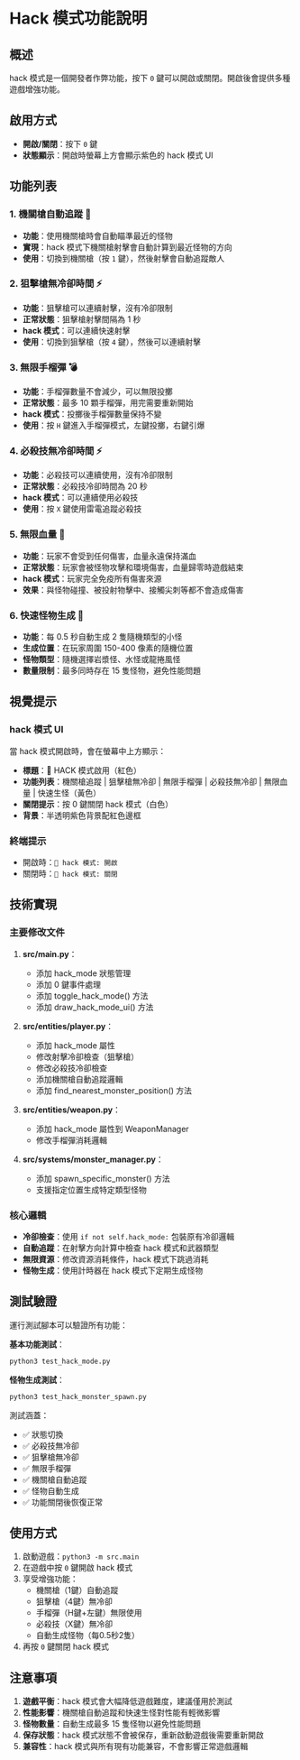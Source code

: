 # Hack 模式功能說明

## 概述

hack 模式是一個開發者作弊功能，按下 `0` 鍵可以開啟或關閉。開啟後會提供多種遊戲增強功能。

## 啟用方式

- **開啟/關閉**：按下 `0` 鍵
- **狀態顯示**：開啟時螢幕上方會顯示紫色的 hack 模式 UI

## 功能列表

### 1. 機關槍自動追蹤 🎯
- **功能**：使用機關槍時會自動瞄準最近的怪物
- **實現**：hack 模式下機關槍射擊會自動計算到最近怪物的方向
- **使用**：切換到機關槍（按 `1` 鍵），然後射擊會自動追蹤敵人

### 2. 狙擊槍無冷卻時間 ⚡
- **功能**：狙擊槍可以連續射擊，沒有冷卻限制
- **正常狀態**：狙擊槍射擊間隔為 1 秒
- **hack 模式**：可以連續快速射擊
- **使用**：切換到狙擊槍（按 `4` 鍵），然後可以連續射擊

### 3. 無限手榴彈 💣
- **功能**：手榴彈數量不會減少，可以無限投擲
- **正常狀態**：最多 10 顆手榴彈，用完需要重新開始
- **hack 模式**：投擲後手榴彈數量保持不變
- **使用**：按 `H` 鍵進入手榴彈模式，左鍵投擲，右鍵引爆

### 4. 必殺技無冷卻時間 ⚡
- **功能**：必殺技可以連續使用，沒有冷卻限制
- **正常狀態**：必殺技冷卻時間為 20 秒
- **hack 模式**：可以連續使用必殺技
- **使用**：按 `X` 鍵使用雷電追蹤必殺技

### 5. 無限血量 💖
- **功能**：玩家不會受到任何傷害，血量永遠保持滿血
- **正常狀態**：玩家會被怪物攻擊和環境傷害，血量歸零時遊戲結束
- **hack 模式**：玩家完全免疫所有傷害來源
- **效果**：與怪物碰撞、被投射物擊中、接觸尖刺等都不會造成傷害

### 6. 快速怪物生成 👹
- **功能**：每 0.5 秒自動生成 2 隻隨機類型的小怪
- **生成位置**：在玩家周圍 150-400 像素的隨機位置
- **怪物類型**：隨機選擇岩漿怪、水怪或龍捲風怪
- **數量限制**：最多同時存在 15 隻怪物，避免性能問題

## 視覺提示

### hack 模式 UI
當 hack 模式開啟時，會在螢幕中上方顯示：
- **標題**：🔧 HACK 模式啟用（紅色）
- **功能列表**：機關槍追蹤 | 狙擊槍無冷卻 | 無限手榴彈 | 必殺技無冷卻 | 無限血量 | 快速生怪（黃色）  
- **關閉提示**：按 0 鍵關閉 hack 模式（白色）
- **背景**：半透明紫色背景配紅色邊框

### 終端提示
- 開啟時：`🔧 hack 模式: 開啟`
- 關閉時：`🔧 hack 模式: 關閉`

## 技術實現

### 主要修改文件
1. **src/main.py**：
   - 添加 hack_mode 狀態管理
   - 添加 0 鍵事件處理
   - 添加 toggle_hack_mode() 方法
   - 添加 draw_hack_mode_ui() 方法

2. **src/entities/player.py**：
   - 添加 hack_mode 屬性
   - 修改射擊冷卻檢查（狙擊槍）
   - 修改必殺技冷卻檢查
   - 添加機關槍自動追蹤邏輯
   - 添加 find_nearest_monster_position() 方法

3. **src/entities/weapon.py**：
   - 添加 hack_mode 屬性到 WeaponManager
   - 修改手榴彈消耗邏輯

4. **src/systems/monster_manager.py**：
   - 添加 spawn_specific_monster() 方法
   - 支援指定位置生成特定類型怪物

### 核心邏輯
- **冷卻檢查**：使用 `if not self.hack_mode:` 包裝原有冷卻邏輯
- **自動追蹤**：在射擊方向計算中檢查 hack 模式和武器類型
- **無限資源**：修改資源消耗條件，hack 模式下跳過消耗
- **怪物生成**：使用計時器在 hack 模式下定期生成怪物

## 測試驗證

運行測試腳本可以驗證所有功能：

**基本功能測試**：
```bash
python3 test_hack_mode.py
```

**怪物生成測試**：
```bash
python3 test_hack_monster_spawn.py
```

測試涵蓋：
- ✅ 狀態切換
- ✅ 必殺技無冷卻
- ✅ 狙擊槍無冷卻  
- ✅ 無限手榴彈
- ✅ 機關槍自動追蹤
- ✅ 怪物自動生成
- ✅ 功能關閉後恢復正常

## 使用方式

1. 啟動遊戲：`python3 -m src.main`
2. 在遊戲中按 `0` 鍵開啟 hack 模式
3. 享受增強功能：
   - 機關槍（1鍵）自動追蹤
   - 狙擊槍（4鍵）無冷卻
   - 手榴彈（H鍵+左鍵）無限使用
   - 必殺技（X鍵）無冷卻
   - 自動生成怪物（每0.5秒2隻）
4. 再按 `0` 鍵關閉 hack 模式

## 注意事項

1. **遊戲平衡**：hack 模式會大幅降低遊戲難度，建議僅用於測試
2. **性能影響**：機關槍自動追蹤和快速生怪對性能有輕微影響
3. **怪物數量**：自動生成最多 15 隻怪物以避免性能問題
4. **保存狀態**：hack 模式狀態不會被保存，重新啟動遊戲後需要重新開啟
5. **兼容性**：hack 模式與所有現有功能兼容，不會影響正常遊戲邏輯